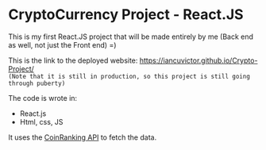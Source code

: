 # CryptoCurrency Project - React.JS
This is my first React.JS project that will be made entirely by me (Back end as well, not just the Front end) =)

This is the link to the deployed website: https://iancuvictor.github.io/Crypto-Project/ <br>
``(Note that it is still in production, so this project is still going through puberty)``

The code is wrote in:
- React.js
- Html, css, JS

It uses the [CoinRanking API](https://rapidapi.com/Coinranking/api/coinranking1/) to fetch the data.

